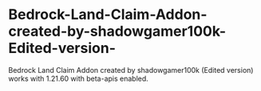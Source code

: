 # Bedrock-Land-Claim-Addon-created-by-shadowgamer100k-Edited-version-
Bedrock Land Claim Addon created by shadowgamer100k (Edited version) works with 1.21.60 with beta-apis enabled.

